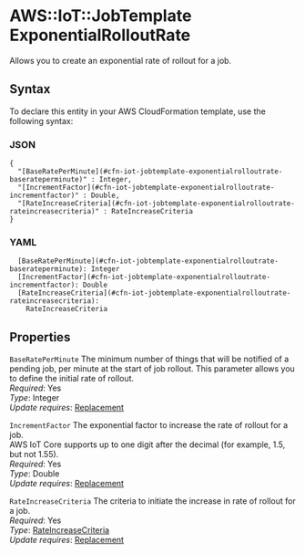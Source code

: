 # AWS::IoT::JobTemplate ExponentialRolloutRate<a name="aws-properties-iot-jobtemplate-exponentialrolloutrate"></a>

Allows you to create an exponential rate of rollout for a job\.

## Syntax<a name="aws-properties-iot-jobtemplate-exponentialrolloutrate-syntax"></a>

To declare this entity in your AWS CloudFormation template, use the following syntax:

### JSON<a name="aws-properties-iot-jobtemplate-exponentialrolloutrate-syntax.json"></a>

```
{
  "[BaseRatePerMinute](#cfn-iot-jobtemplate-exponentialrolloutrate-baserateperminute)" : Integer,
  "[IncrementFactor](#cfn-iot-jobtemplate-exponentialrolloutrate-incrementfactor)" : Double,
  "[RateIncreaseCriteria](#cfn-iot-jobtemplate-exponentialrolloutrate-rateincreasecriteria)" : RateIncreaseCriteria
}
```

### YAML<a name="aws-properties-iot-jobtemplate-exponentialrolloutrate-syntax.yaml"></a>

```
  [BaseRatePerMinute](#cfn-iot-jobtemplate-exponentialrolloutrate-baserateperminute): Integer
  [IncrementFactor](#cfn-iot-jobtemplate-exponentialrolloutrate-incrementfactor): Double
  [RateIncreaseCriteria](#cfn-iot-jobtemplate-exponentialrolloutrate-rateincreasecriteria): 
    RateIncreaseCriteria
```

## Properties<a name="aws-properties-iot-jobtemplate-exponentialrolloutrate-properties"></a>

`BaseRatePerMinute`  <a name="cfn-iot-jobtemplate-exponentialrolloutrate-baserateperminute"></a>
The minimum number of things that will be notified of a pending job, per minute at the start of job rollout\. This parameter allows you to define the initial rate of rollout\.  
*Required*: Yes  
*Type*: Integer  
*Update requires*: [Replacement](https://docs.aws.amazon.com/AWSCloudFormation/latest/UserGuide/using-cfn-updating-stacks-update-behaviors.html#update-replacement)

`IncrementFactor`  <a name="cfn-iot-jobtemplate-exponentialrolloutrate-incrementfactor"></a>
The exponential factor to increase the rate of rollout for a job\.  
 AWS IoT Core supports up to one digit after the decimal \(for example, 1\.5, but not 1\.55\)\.  
*Required*: Yes  
*Type*: Double  
*Update requires*: [Replacement](https://docs.aws.amazon.com/AWSCloudFormation/latest/UserGuide/using-cfn-updating-stacks-update-behaviors.html#update-replacement)

`RateIncreaseCriteria`  <a name="cfn-iot-jobtemplate-exponentialrolloutrate-rateincreasecriteria"></a>
The criteria to initiate the increase in rate of rollout for a job\.  
*Required*: Yes  
*Type*: [RateIncreaseCriteria](aws-properties-iot-jobtemplate-rateincreasecriteria.md)  
*Update requires*: [Replacement](https://docs.aws.amazon.com/AWSCloudFormation/latest/UserGuide/using-cfn-updating-stacks-update-behaviors.html#update-replacement)